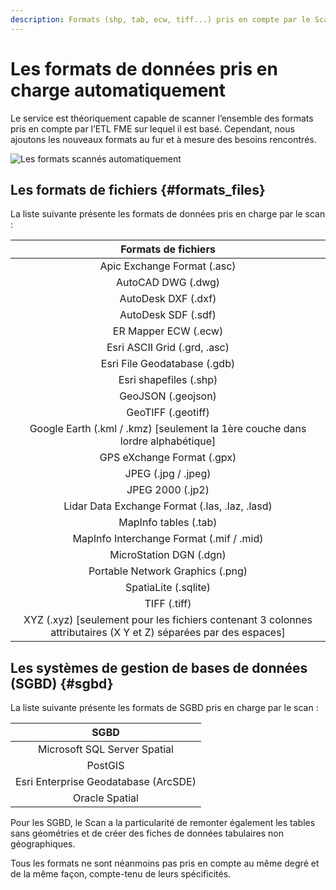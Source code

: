 ```yaml
---
description: Formats (shp, tab, ecw, tiff...) pris en compte par le Scan FME (Isogeo)
---
```


# Les formats de données pris en charge automatiquement 

Le service est théoriquement capable de scanner l’ensemble des formats pris en compte par l’ETL FME sur lequel il est basé. Cependant, nous ajoutons les nouveaux formats au fur et à mesure des besoins rencontrés.

![Les formats scannés automatiquement](/assets/Formats_WordCloud.png "Chercher les données dans Isogeo")

## Les formats de fichiers {#formats_files}

La liste suivante présente les formats de données pris en charge par le scan : 

| Formats de fichiers                                                                                               |
|:-----------------------------------------------------------------------------------------------------------------:|
|                                          Apic Exchange Format (.asc)                                              |
| AutoCAD DWG (.dwg)                                                                                                |
| AutoDesk DXF (.dxf)                                                                                               |
| AutoDesk SDF (.sdf)                                                                                               |
| ER Mapper ECW (.ecw)                                                                                              |
| Esri ASCII Grid (.grd, .asc)                                                                                      |
| Esri File Geodatabase (.gdb)                                                                                      |
| Esri shapefiles (.shp)                                                                                            |
| GeoJSON (.geojson)                                                                                                |
| GeoTIFF (.geotiff)                                                                                                |
| Google Earth (.kml / .kmz) [seulement la 1ère couche dans lordre alphabétique]                                    |
| GPS eXchange Format (.gpx)                                                                                        |
| JPEG (.jpg / .jpeg)                                                                                               |
| JPEG 2000 (.jp2)                                                                                                  |
| Lidar Data Exchange Format (.las, .laz, .lasd)                                                                    |
| MapInfo tables (.tab)                                                                                             |
| MapInfo Interchange Format (.mif / .mid)                                                                          |
| MicroStation DGN (.dgn)                                                                                           |
| Portable Network Graphics (.png)                                                                                  |
| SpatiaLite (.sqlite)                                                                                              |
| TIFF (.tiff)                                                                                                      |
| XYZ (.xyz) [seulement pour les fichiers contenant 3 colonnes attributaires (X Y et Z) séparées par des espaces]   |

## Les systèmes de gestion de bases de données (SGBD) {#sgbd}

La liste suivante présente les formats de SGBD pris en charge par le scan : 

| SGBD                                   |
|:--------------------------------------:|
| Microsoft SQL Server Spatial           |
| PostGIS                                |
| Esri Enterprise Geodatabase (ArcSDE)   |
| Oracle Spatial                         |

Pour les SGBD, le Scan a la particularité de remonter également les tables sans géométries et de créer des fiches de données tabulaires non géographiques.

Tous les formats ne sont néanmoins pas pris en compte au même degré et de la même façon, compte-tenu de leurs spécificités.